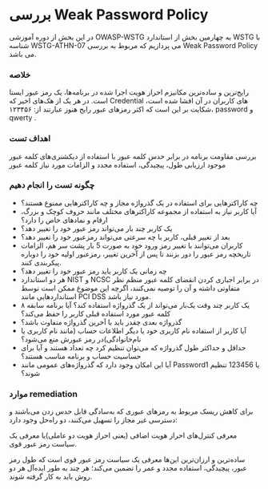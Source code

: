 # بررسی Weak Password Policy

در این بخش از دوره آموزشی OWASP-WSTG به چهارمین بخش از استاندارد WSTG با شناسه WSTG-ATHN-07 می پردازیم که مربوط به بررسی Weak Password Policy می باشد.

### خلاصه

رایج‌ترین و ساده‌ترین مکانیزم احراز هویت اجرا شده در برنامه‌ها، یک رمز عبور ایستا است. در هر یک از هک‌های اخیر که Credential های کاربران در آن افشا شده است، شکایت بر این است که اکثر رمزهای عبور رایج هنوز عبارتند از: ۱۲۳۴۵۶، password و qwerty .

### اهداف تست

بررسی مقاومت برنامه در برابر حدس کلمه عبور با استفاده از دیکشنری‌های کلمه عبور موجود
ارزیابی طول، پیچیدگی، استفاده مجدد و الزامات مورد نیاز کلمه عبور

### چگونه تست را انجام دهیم
* چه کاراکترهایی برای استفاده در یک گذرواژه مجاز و چه کاراکترهایی ممنوع هستند؟
* آیا کاربر نیاز به استفاده از مجموعه کاراکترهای مختلف مانند حروف کوچک و بزرگ، ارقام و نمادهای خاص را دارد؟
* یک کاربر چند بار می‌تواند رمز عبور خود را تغییر دهد؟
* بعد از تغییر قبلی، کاربر با چه سرعتی می‌تواند رمزعبور خود را تغییر دهد؟
* کاربران می‌توانند با تغییر رمز ورود خود به صورت 5 بار پشت سر هم، الزامات تاریخچه رمز عبور را دور بزنند تا پس از آخرین تغییر، رمزعبور اولیه خود را دوباره پیکربندی کنند.
* چه زمانی یک کاربر باید رمز عبور خود را تغییر دهد؟
* هر دو استاندارد NIST و NCSC در برابر اجباری کردن انقضای کلمه عبور منظم نظر متفاوتی داشته و آن را توصیه نمی‌کنند، اگرچه این موضوع ممکن است توسط استانداردهایی مانند PCI DSS مورد نیاز باشد.
* یک کاربر چند وقت یک‌بار می‌تواند از یک گذرواژه استفاده کند؟ آیا برنامه سابقه ۸ کلمه عبور مورد استفاده قبلی کاربر را حفظ می‌کند؟
* گذرواژه بعدی چقدر باید با آخرین گذرواژه متفاوت باشد؟
* آیا کاربر از استفاده نام کاربری خود یا دیگر اطلاعات حساب (‏مانند نام کاربری یا نام‌خانوادگی)‏در رمز عبورش منع می‌شود؟
* حداقل و حداکثر طول گذرواژه که می‌توان تنظیم کرد چه تعداد هستند و آیا برای حساسیت حساب و برنامه مناسب هستند؟
* آیا این امکان وجود دارد که گذرواژه‌های عمومی مانند Password1 یا 123456 تنظیم شوند؟

### موارد remediation

برای کاهش ریسک مربوط به رمزهای عبوری که به‌سادگی قابل حدس زدن می‌باشند و دسترسی غیر مجاز را تسهیل می‌کنند، دو راه‌حل وجود دارد:

معرفی کنترل‌های احراز هویت اضافی (‏یعنی احراز هویت دو عاملی)‏یا معرفی یک سیاست رمز عبور قوی.

ساده‌ترین و ارزان‌ترین این‌ها معرفی یک سیاست رمز عبور قوی است که طول رمز عبور، پیچیدگی، استفاده مجدد و عمر را تضمین می‌کند؛ هر چند به طور ایده‌آل هر دو روش باید به کار گرفته شوند.
